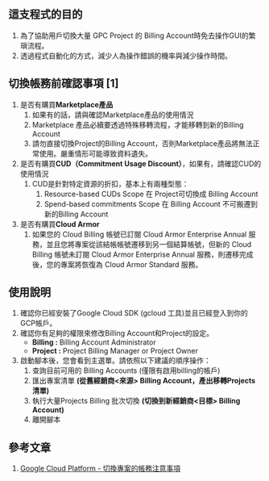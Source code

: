 ## 這支程式的目的
1. 為了協助用戶切換大量 GPC Project 的 Billing Account時免去操作GUI的繁瑣流程。
2. 透過程式自動化的方式，減少人為操作錯誤的機率與減少操作時間。 

## 切換帳務前確認事項 [1]
1. 是否有購買**Marketplace產品**
   1. 如果有的話，請與確認Marketplace產品的使用情況
   2. Marketplace 產品必續要透過特殊移轉流程，才能移轉到新的Billing Account
   3. 請勿直接切換Project的Billing Account，否則Marketplace產品將無法正常使用。嚴重情形可能導致資料遺失。
2. 是否有購買**CUD（Commitment Usage Discount）**，如果有，請確認CUD的使用情況
   1. CUD是針對特定資源的折扣，基本上有兩種型態：
      1. Resource-based CUDs Scope 在 Project可切換成 Billing Account
      2. Spend-based commitments Scope 在 Billing Account 不可搬遷到新的Billing Account
3. 是否有購買**Cloud Armor** 
   1. 如果您的 Cloud Billing 帳號已訂閱 Cloud Armor Enterprise Annual 服務，並且您將專案從該結帳帳號遷移到另一個結算帳號，但新的 Cloud Billing 帳號未訂閱 Cloud Armor Enterprise Annual 服務，則遷移完成後，您的專案將恢復為 Cloud Armor Standard 服務。 

## 使用說明
1. 確認你已經安裝了Google Cloud SDK (gcloud 工具)並且已經登入到你的GCP帳戶。
2. 確認你有足夠的權限來修改Billing Account和Project的設定。  
   * **Billing :** Billing Account Administrator	
   * **Project :** Project Billing Manager or Project Owner
3. 啟動腳本後，您會看到主選單。請依照以下建議的順序操作：
   1. 查詢目前可用的 Billing Accounts (僅限有啟用billing的帳戶)
   2. 匯出專案清單 **(從舊經銷商<來源> Billing Account，產出移轉Projects清單)**
   3. 執行大量Projects Billing 批次切換 **(切換到新經銷商<目標> Billing Account)**
   4. 離開腳本

## 參考文章
1. [Google Cloud Platform - 切換專案的帳務注意事項](https://cloud.google.com/billing/docs/how-to/manage-billing-account?hl=zh-tw)
